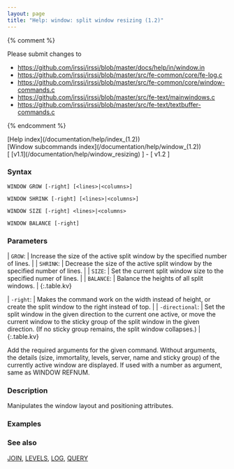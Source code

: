 ```yaml
---
layout: page
title: "Help: window: split window resizing (1.2)"
---
```


{% comment %}

Please submit changes to
- https://github.com/irssi/irssi/blob/master/docs/help/in/window.in
- https://github.com/irssi/irssi/blob/master/src/fe-common/core/fe-log.c
- https://github.com/irssi/irssi/blob/master/src/fe-common/core/window-commands.c
- https://github.com/irssi/irssi/blob/master/src/fe-text/mainwindows.c
- https://github.com/irssi/irssi/blob/master/src/fe-text/textbuffer-commands.c


{% endcomment %}
<nav markdown="1">
[Help index](/documentation/help/index_(1.2))
</nav>

<nav markdown="1">
[Window subcommands index](/documentation/help/window_(1.2))
</nav>

<nav markdown="1">
[ [v1.1](/documentation/help/window_resizing) ] - [ v1.2 ]
</nav>

### Syntax ###

<div class="highlight irssisyntax"><pre style="\-\-cmdlen:11ch"><code><span class="synB">WINDOW</span> <span class="synB">GROW</span> <span class="syn10">[<span class="syn">-right</span>]</span> <span class="syn10">[<span class="syn09">&lt;lines></span>|<span class="syn09">&lt;columns></span>]</span></code></pre></div>


<div class="highlight irssisyntax"><pre style="\-\-cmdlen:13ch"><code><span class="synB">WINDOW</span> <span class="synB">SHRINK</span> <span class="syn10">[<span class="syn">-right</span>]</span> <span class="syn10">[<span class="syn09">&lt;lines></span>|<span class="syn09">&lt;columns></span>]</span></code></pre></div>


<div class="highlight irssisyntax"><pre style="\-\-cmdlen:11ch"><code><span class="synB">WINDOW</span> <span class="synB">SIZE</span> <span class="syn10">[<span class="syn">-right</span>]</span> <span class="synB05">&lt;lines></span>|<span class="synB05">&lt;columns></span></code></pre></div>


<div class="highlight irssisyntax"><pre style="\-\-cmdlen:14ch"><code><span class="synB">WINDOW</span> <span class="synB">BALANCE</span> <span class="syn10">[<span class="syn">-right</span>]</span></code></pre></div>



### Parameters ###


| `GROW`: | Increase the size of the active split window by the specified number of lines. |
| `SHRINK`: | Decrease the size of the active split window by the specified number of lines. |
| `SIZE`: | Set the current split window size to the specified numer of lines. |
| `BALANCE`: | Balance the heights of all split windows. |
{:.table.kv}


| `-right`: | Makes the command work on the width instead of height, or create the split window to the right instead of top. |
| `-directional`: | Set the split window in the given direction to the current one active, or move the current window to the sticky group of the split window in the given direction. (If no sticky group remains, the split window collapses.) |
{:.table.kv}

   Add the required arguments for the given command. Without arguments, the details (size, immortality, levels, server, name and sticky group) of the currently active window are displayed. If used with a number as argument, same as WINDOW REFNUM.

### Description ###

Manipulates the window layout and positioning attributes.

### Examples ###


### See also ###
[JOIN](/documentation/help/join), [LEVELS](/documentation/help/levels), [LOG](/documentation/help/log), [QUERY](/documentation/help/query)

